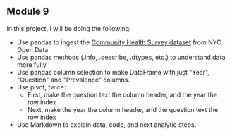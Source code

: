 ## Module 9

In this project, I will be doing the following:

* Use pandas to ingest the [Community Health Survey dataset](https://data.cityofnewyork.us/Health/Community-Health-Survey/2r9r-m6j4) from NYC Open Data.
* Use pandas methods (.info, .describe, .dtypes, etc.) to understand data more fully.
* Use pandas column selection to make DataFrame with just "Year", "Question" and "Prevalence" columns.
* Use pivot, twice:
  - First, make the question text the column header, and the year the row index
  - Next, make the year the column header, and the question text the row index
* Use Markdown to explain data, code, and next analytic steps.

